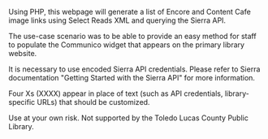 Using PHP, this webpage will generate a list of Encore and Content Cafe image links using Select Reads XML and querying the Sierra API.

The use-case scenario was to be able to provide an easy method for staff to populate the Communico widget that appears on the primary library website.

It is necessary to use encoded Sierra API credentials. Please refer to Sierra documentation "Getting Started with the Sierra API" for more information.

Four Xs (XXXX) appear in place of text (such as API credentials, library-specific URLs) that should be customized. 

Use at your own risk. Not supported by the Toledo Lucas County Public Library.